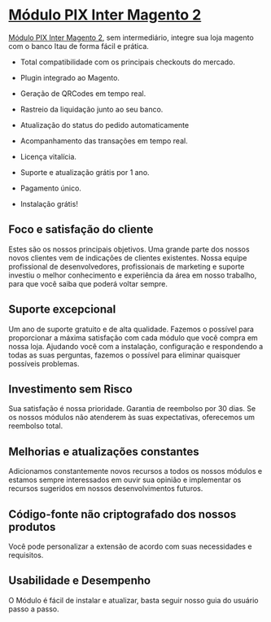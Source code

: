 # [Módulo PIX Inter Magento 2](https://loja.hexcommerce.com.br/modulo-pix-inter-magento-2) 
 

[Módulo PIX Inter Magento 2](https://loja.hexcommerce.com.br/modulo-pix-inter-magento-2), sem intermediário, integre sua loja magento com o banco Itau de forma fácil e prática.

- Total compatibilidade com os principais checkouts do mercado.

- Plugin integrado ao Magento.

- Geração de QRCodes em tempo real.

- Rastreio da liquidação junto ao seu banco.

- Atualização do status do pedido automaticamente

- Acompanhamento das transações em tempo real.

- Licença vitalícia.

- Suporte e atualização grátis por 1 ano.

- Pagamento único.

- Instalação grátis!


## Foco e satisfação do cliente

Estes são os nossos principais objetivos. Uma grande parte dos nossos novos clientes vem de indicações de clientes existentes. Nossa equipe profissional de desenvolvedores, profissionais de marketing e suporte investiu o melhor conhecimento e experiência da área em nosso trabalho, para que você saiba que poderá voltar sempre.

## Suporte excepcional

Um ano de suporte gratuito e de alta qualidade. Fazemos o possível para proporcionar a máxima satisfação com cada módulo que você compra em nossa loja. Ajudando você com a instalação, configuração e respondendo a todas as suas perguntas, fazemos o possível para eliminar quaisquer possíveis problemas.

## Investimento sem Risco

Sua satisfação é nossa prioridade. Garantia de reembolso por 30 dias. Se os nossos módulos não atenderem às suas expectativas, oferecemos um reembolso total.

## Melhorias e atualizações constantes

Adicionamos constantemente novos recursos a todos os nossos módulos e estamos sempre interessados em ouvir sua opinião e implementar os recursos sugeridos em nossos desenvolvimentos futuros.

## Código-fonte não criptografado dos nossos produtos

Você pode personalizar a extensão de acordo com suas necessidades e requisitos.

## Usabilidade e Desempenho

O Módulo é fácil de instalar e atualizar, basta seguir nosso guia do usuário passo a passo.
